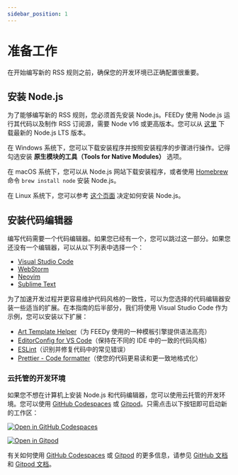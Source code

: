 ```yaml
---
sidebar_position: 1
---
```


# 准备工作

在开始编写新的 RSS 规则之前，确保您的开发环境已正确配置很重要。

## 安装 Node.js

为了能够编写新的 RSS 规则，您必须首先安装 Node.js。FEEDy 使用 Node.js 运行其代码以及制作 RSS 订阅源，需要 Node v16 或更高版本。您可以从 [这里](https://nodejs.org/en/download) 下载最新的 Node.js LTS 版本。

在 Windows 系统下，您可以下载安装程序并按照安装程序的步骤进行操作。记得勾选安装 **原生模块的工具（Tools for Native Modules）** 选项。

在 macOS 系统下，您可以从 Node.js 网站下载安装程序，或者使用 [Homebrew](https://brew.sh) 命令 `brew install node` 安装 Node.js。

在 Linux 系统下，您可以参考 [这个页面](https://nodejs.org/en/download/package-manager) 决定如何安装 Node.js。

## 安装代码编辑器

编写代码需要一个代码编辑器。如果您已经有一个，您可以跳过这一部分。如果您还没有一个编辑器，可以从以下列表中选择一个：

-   [Visual Studio Code](https://code.visualstudio.com)
-   [WebStorm](https://www.jetbrains.com/webstorm)
-   [Neovim](https://neovim.io)
-   [Sublime Text](https://www.sublimetext.com)

为了加速开发过程并更容易维护代码风格的一致性，可以为您选择的代码编辑器安装一些适当的扩展。在本指南的后半部分，我们将使用 Visual Studio Code 作为示例，您可以安装以下扩展：

-   [Art Template Helper](https://marketplace.visualstudio.com/items?itemName=ZihanLi.at-helper)（为 FEEDy 使用的一种模板引擎提供语法高亮）
-   [EditorConfig for VS Code](https://marketplace.visualstudio.com/items?itemName=EditorConfig.EditorConfig)（保持在不同的 IDE 中的一致的代码风格）
-   [ESLint](https://marketplace.visualstudio.com/items?itemName=dbaeumer.vscode-eslint)（识别并修复代码中的常见错误）
-   [Prettier - Code formatter](https://marketplace.visualstudio.com/items?itemName=esbenp.prettier-vscode)（使您的代码更易读和更一致地格式化）

### 云托管的开发环境

如果您不想在计算机上安装 Node.js 和代码编辑器，您可以使用云托管的开发环境。您可以使用 [GitHub Codespaces](https://codespace.new) 或 [Gitpod](https://www.gitpod.io)。只需点击以下按钮即可启动新的工作区：

[![Open in GitHub Codespaces](https://github.com/codespaces/badge.svg)](https://codespaces.new/khulnasoft-lab/feedy?quickstart=1)

[![Open in Gitpod](https://gitpod.io/button/open-in-gitpod.svg)](https://gitpod.io/#https://github.com/khulnasoft-lab/feedy)

有关如何使用 [GitHub Codespaces](https://codespace.new) 或 [Gitpod](https://www.gitpod.io) 的更多信息，请参见 [GitHub 文档](https://docs.github.com/codespaces) 和 [Gitpod 文档](https://www.gitpod.io/docs)。
